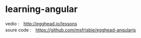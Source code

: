 learning-angular
================

vedio :　http://egghead.io/lessons  
soure code :　https://github.com/msfrisbie/egghead-angularjs
